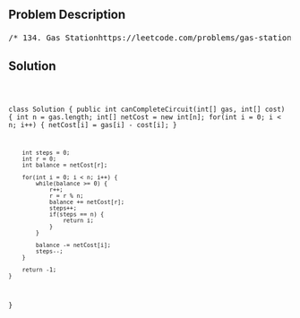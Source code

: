 <!--
<style>
  body { font-family: Arial, sans-serif; }
  .container { max-width: 700px; margin: 0 auto; padding: 10px; }
  .comment-block { background-color: #f9f9f9; padding: 10px; border-left: 5px solid #ccc; overflow-wrap: break-word; white-space: pre-wrap; }
  .code-block { background-color: #f4f4f4; padding: 10px; border: 1px solid #ddd; overflow-wrap: break-word; white-space: pre-wrap; }
</style>
-->

<div class='container'>
<h2>Problem Description</h2>
<div class='comment-block'>
<pre>
/* 134. Gas Stationhttps://leetcode.com/problems/gas-station/description/There are n gas stations along a circular route, where the amount of gas at the ith station is gas[i].You have a car with an unlimited gas tank and it costs cost[i] of gasto travel from the ith station to its next (i + 1)th station. Youbegin the journey with an empty tank at one of the gas stations.Given two integer arrays gas and cost, return the starting gas station'sindex if you can travel around the circuit once in the clockwise direction, otherwise return -1. If there exists a solution, it is guaranteed to be uniqueExample 1:Input: gas = [1,2,3,4,5], cost = [3,4,5,1,2]Output: 3Explanation:Start at station 3 (index 3) and fill up with 4 unit of gas. Your tank = 0 + 4 = 4Travel to station 4. Your tank = 4 - 1 + 5 = 8Travel to station 0. Your tank = 8 - 2 + 1 = 7Travel to station 1. Your tank = 7 - 3 + 2 = 6Travel to station 2. Your tank = 6 - 4 + 3 = 5Travel to station 3. The cost is 5. Your gas is just enough to travel back to station 3.Therefore, return 3 as the starting index.Example 2:Input: gas = [2,3,4], cost = [3,4,3]Output: -1Explanation:You can't start at station 0 or 1, as there is not enough gas to travel to the next station.Let's start at station 2 and fill up with 4 unit of gas. Your tank = 0 + 4 = 4Travel to station 0. Your tank = 4 - 3 + 2 = 3Travel to station 1. Your tank = 3 - 3 + 3 = 3You cannot travel back to station 2, as it requires 4 unit of gas but you only have 3.Therefore, you can't travel around the circuit once no matter where you start.Constraints:n == gas.length == cost.length1 <= n <= 1050 <= gas[i], cost[i] <= 104*/        /* 窗口类指针移动模板        int j = 0;        for(int i = 0; i < nums.length; i++) {            while(j < nums.length) {                if(满足条件) {                    j++;                    更行j状态                }else{                    break;                }            }            更新i状态        }*/</pre>
</div>

<h2>Solution</h2>
<div class='code-block'>
<pre><code class='language-java'>


class Solution {
    public int canCompleteCircuit(int[] gas, int[] cost) {
        int n = gas.length;
        int[] netCost = new int[n];
        for(int i = 0; i < n; i++) {
            netCost[i] = gas[i] - cost[i];
        }

        int steps = 0;
        int r = 0;
        int balance = netCost[r];

        for(int i = 0; i < n; i++) {
            while(balance >= 0) {
                r++;
                r = r % n;
                balance += netCost[r];
                steps++;
                if(steps == n) {
                    return i;
                }
            }

            balance -= netCost[i];
            steps--;
        }

        return -1;
    }
}</code></pre>
</div>
</div>
